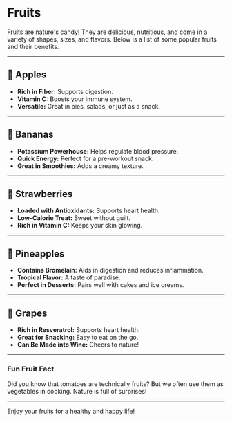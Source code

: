 # Fruits

Fruits are nature's candy! They are delicious, nutritious, and come in a variety of shapes, sizes, and flavors. Below is a list of some popular fruits and their benefits.

---

## 🍎 Apples
- **Rich in Fiber:** Supports digestion.
- **Vitamin C:** Boosts your immune system.
- **Versatile:** Great in pies, salads, or just as a snack.

---

## 🍌 Bananas
- **Potassium Powerhouse:** Helps regulate blood pressure.
- **Quick Energy:** Perfect for a pre-workout snack.
- **Great in Smoothies:** Adds a creamy texture.

---

## 🍓 Strawberries
- **Loaded with Antioxidants:** Supports heart health.
- **Low-Calorie Treat:** Sweet without guilt.
- **Rich in Vitamin C:** Keeps your skin glowing.

---

## 🍍 Pineapples
- **Contains Bromelain:** Aids in digestion and reduces inflammation.
- **Tropical Flavor:** A taste of paradise.
- **Perfect in Desserts:** Pairs well with cakes and ice creams.

---

## 🍇 Grapes
- **Rich in Resveratrol:** Supports heart health.
- **Great for Snacking:** Easy to eat on the go.
- **Can Be Made into Wine:** Cheers to nature!

---

### Fun Fruit Fact
Did you know that tomatoes are technically fruits? But we often use them as vegetables in cooking. Nature is full of surprises!

---

Enjoy your fruits for a healthy and happy life!